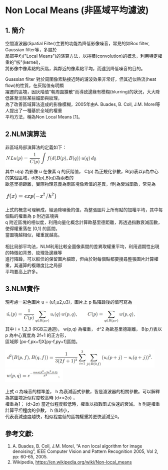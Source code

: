 # Non Local Means (非區域平均濾波)
## 1. 簡介
空間濾波器(Spatial Filter)主要的功能為降低影像噪音，常見的如Box filter, Gaussian filter等，多屬於<br>
局部平均("Local Means")的演算方法，以捲積(convolution)的概念，利用特定權重的"核"(kernel)，<br>
將影像中像素點的灰階，與鄰近的像素點平均，而達到降低噪音的目的。

Guassian filter 對於周圍像素點接近時的濾波效果非常好，但其近似熱流(heat flow)的性質，在灰階值有明顯<br>
躍遷的區塊，因灰階值"朝周圍擴散"而導致邊緣有模糊(blurring)的狀況，大大降低甚至消除某些細節與紋理，<br>
為了改善區域算法造成的影像模糊，2005年由A. Buades, B. Coll, J.M. Morel等人提出了一種基於全域的權重<br>
平均方法，稱為Non Local Means [1]。

## 2.NLM演算法
非區域局部演算法的定義如下：<br>
![image](https://github.com/Chang-Chia-Chi/Image-Processing/blob/master/Non%20Local%20Means/pic/NLM%20Algorithm.jpg)<br>
其中 u(q) 為影像 u 在像素 q 的灰階值， C(p) 為正規化參數，B(p)表以p為中心的某個區域，d(B(p),B(q))為兩者的<br>
歐基里德距離，實際物理意義為兩區塊像素值的差異，f則為衰減函數，常見為<br><br>
![image](https://github.com/Chang-Chia-Chi/Image-Processing/blob/master/Non%20Local%20Means/pic/Decreasing%20Function.jpg)<br><br>
上式的概念可理解成，經過降噪後的值，為整張圖片上所有點的加權平均，其中每個點的權重為 p 附近區塊與<br>
q 附近區塊的相似度，利用向量化概念計算歐基里德距離，再透過指數衰減函數，使得權重落在 [0,1] 的區間，<br>
當圖塊越相似，權重就越高。<br><br>
相比局部平均法，NLM利用比較全圖像素間的差異取權重平均，利用週期性出現的特徵如背景、紋理及邊緣等<br>
進行降躁，可以較佳的保留圖片細節，但由於對每個點都要搜尋整張圖片計算權重，其運算的複雜度比之局部<br>
平均要高上許多。

## 3.NLM實作
現考慮一彩色圖片 u = (u1,u2,u3)，圖片上 p 點降躁後的值可寫為<br>
![image](https://github.com/Chang-Chia-Chi/Image-Processing/blob/master/Non%20Local%20Means/pic/Pixel%20wise.jpg)<br>
其中 i = 1,2,3 (RGB三通道)， w(p,q) 為權重， d^2 為歐基里德距離， B(p,f)表以 p 為中心寬度為 2f+1 的正方形，<br>
區域即 [px-f,px+f]X[py-f,py+f]區間。<br><br>
![image](https://github.com/Chang-Chia-Chi/Image-Processing/blob/master/Non%20Local%20Means/pic/Distance.jpg)<br>
![image](https://github.com/Chang-Chia-Chi/Image-Processing/blob/master/Non%20Local%20Means/pic/Weight.jpg)<br><br>
上式 σ 為噪音的標準差， h 為衰減函式參數，皆是濾波器的相關參數。可以解釋為當圖塊近似程度較高時 (d<=2σ) ，<br>
權重為1； (d>2σ) 當近似程度較低時，權重以指數函式快速的衰減。 h 則是權重計算平坦程度的參數， h 值越小，<br>
代表衰減速度越快，相似程度低的區塊權重將更快遞減至0。

## 參考文獻:
1. A. Buades, B. Coll, J.M. Morel, “A non local algorithm for image denoising”, IEEE Computer
Vision and Pattern Recognition 2005, Vol 2, pp: 60-65, 2005.
2. Wikipedia, https://en.wikipedia.org/wiki/Non-local_means
